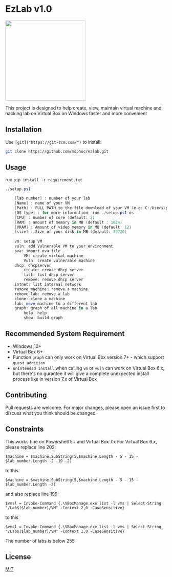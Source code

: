 # EzLab v1.0
<img src=https://github.com/mdphuc/ezlab/assets/41264640/f062bde3-ba74-48c8-bff1-5be0387aee90 style="width:250px;height:auto">

This project is designed to help create, view, maintain virtual machine and hacking lab on Virtual Box on Windows faster and more convenient
## Installation 
Use ```[git]("https://git-scm.com/")``` to install:
```bash
git clone https://github.com/mdphuc/ezlab.git
```
## Usage
run ```pip install -r requirement.txt```
```powershell
./setup.ps1

    [lab number] : number of your lab
    [Name] : name of your VM
    [Path] : FULL PATH to the file download of your VM (e.g: C:/Users/path/to/your/<VM file>) (iso file)
    [OS type] : for more information, run ./setup.ps1 os
    [CPU] : number of core (default: 2)
    [RAM] : amount of memory in MB (default : 1024)
    [VRAM] : Amount of video memory in MB (default: 12) 
    [size] : Size of your disk in MB (default: 30720)
    
    vm: setup VM
    vuln: add Vulnerable VM to your environment
    ova: import ova file
        VM: create virtual machine
        Vuln: create vulnerable machine
    dhcp: dhcpserver
        create: create dhcp server
        list: list dhcp server
        remove: remove dhcp server
    intnet: list internal network
    remove_machine: remove a machine
    remove_lab: remove a lab
    clone: clone a machine
    lab: move machine to a different lab
    graph: graph of all machine in a lab 
        help: help
        show: build graph
```

## Recommended System Requirement
- Windows 10+
- Virtual Box 6+
- Function ```graph``` can only work on Virtual Box version 7+ - which support ```guest addition```
- ```unintended install``` when calling ```vm``` or ```vuln``` can work on Virtual Box 6.x, but there's no gurantee it will give a complete unexpected install process like in version 7.x of Virtual Box

## Contributing
Pull requests are welcome. For major changes, please open an issue first to discuss what you think should be changed.

## Constraints
This works fine on Powershell 5+ and Virtual Box 7.x
For Virtual Box 6.x, please replace line 202:
```
$machine = $machine.SubString(5,$machine.Length - 5 - 15 - $lab_number.Length -2 -19 -2)
```
to this 
```
$machine = $machine.SubString(5,$machine.Length - 5 - 15 - $lab_number.Length -2)
```
and also replace line 199:
```
$vmsl = Invoke-Command {.\VBoxManage.exe list -l vms | Select-String "/Lab$($lab_number)/VM" -Context 2,0 -CaseSensitive}
```
to this
```
$vmsl = Invoke-Command {.\VBoxManage.exe list -l vms | Select-String "/Lab$($lab_number)/VM" -Context 1,0 -CaseSensitive}
```
The number of labs is below 255

## License
[MIT](https://choosealicense.com/licenses/mit/)
